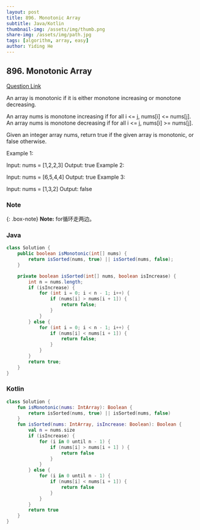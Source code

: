 ```yaml
---
layout: post
title: 896. Monotonic Array
subtitle: Java/Kotlin
thumbnail-img: /assets/img/thumb.png
share-img: /assets/img/path.jpg
tags: [algorithm, array, easy]
author: Yiding He
---
```


## 896. Monotonic Array

[Question Link](https://leetcode.cn/problems/monotonic-array/description/)

An array is monotonic if it is either monotone increasing or monotone decreasing.

An array nums is monotone increasing if for all i <= j, nums[i] <= nums[j]. An array nums is monotone decreasing if for all i <= j, nums[i] >= nums[j].

Given an integer array nums, return true if the given array is monotonic, or false otherwise.

 

Example 1:

Input: nums = [1,2,2,3]
Output: true
Example 2:

Input: nums = [6,5,4,4]
Output: true
Example 3:

Input: nums = [1,3,2]
Output: false

### Note

{: .box-note}
**Note:** for循环走两边。


### Java

```java
class Solution {
    public boolean isMonotonic(int[] nums) {
        return isSorted(nums, true) || isSorted(nums, false);
    }

    private boolean isSorted(int[] nums, boolean isIncrease) {
        int n = nums.length;
        if (isIncrease) {
            for (int i = 0; i < n - 1; i++) {
                if (nums[i] > nums[i + 1]) {
                    return false;
                }
            }
        } else {
            for (int i = 0; i < n - 1; i++) {
                if (nums[i] < nums[i + 1]) {
                    return false;
                }
            }
        }
        return true;
    }
}
```

### Kotlin

```kotlin
class Solution {
    fun isMonotonic(nums: IntArray): Boolean {
        return isSorted(nums, true) || isSorted(nums, false)
    }
    fun isSorted(nums: IntArray, isIncrease: Boolean): Boolean {
        val n = nums.size
        if (isIncrease) {
            for (i in 0 until n - 1) {
                if (nums[i] > nums[i + 1] ) {
                    return false
                }
            }
        } else {
            for (i in 0 until n - 1) {
                if (nums[i] < nums[i + 1]) {
                    return false
                }
            }
        }
        return true
    }
}
```
